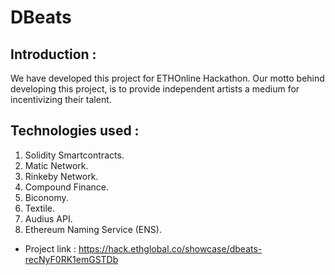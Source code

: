 # DBeats

## Introduction :
We have developed this project for ETHOnline Hackathon. Our motto behind developing this project, is to provide independent artists a medium for incentivizing their talent. 

## Technologies used :
1. Solidity Smartcontracts.
2. Matic Network.
3. Rinkeby Network.
4. Compound Finance.
5. Biconomy.
6. Textile.
7. Audius API.
8. Ethereum Naming Service (ENS).


* Project link : https://hack.ethglobal.co/showcase/dbeats-recNyF0RK1emGSTDb
